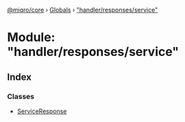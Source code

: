 [@miqro/core](../README.md) › [Globals](../globals.md) › ["handler/responses/service"](_handler_responses_service_.md)

# Module: "handler/responses/service"

## Index

### Classes

* [ServiceResponse](../classes/_handler_responses_service_.serviceresponse.md)
